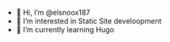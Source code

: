 - 👋 Hi, I’m @elsnoox187
- 👀 I’m interested in Static Site develoopment
- 🌱 I’m currently learning Hugo

<!---
elsnoox187/elsnoox187 is a ✨ special ✨ repository because its `README.md` (this file) appears on your GitHub profile.
You can click the Preview link to take a look at your changes.
--->
